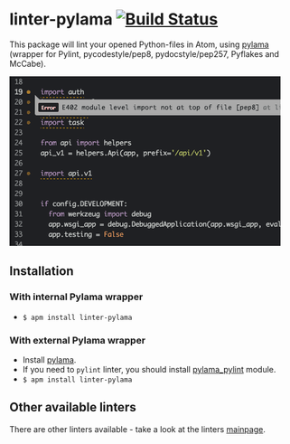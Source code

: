 # linter-pylama [![Build Status](https://travis-ci.org/AtomLinter/linter-pylama.svg?branch=master)](https://travis-ci.org/AtomLinter/linter-pylama)

This package will lint your opened Python-files in Atom, using [pylama](https://github.com/klen/pylama#-pylama) (wrapper for Pylint, pycodestyle/pep8, pydocstyle/pep257, Pyflakes and McCabe).

![img](https://raw.githubusercontent.com/AtomLinter/linter-pylama/master/in_action.gif)

## Installation

### With internal Pylama wrapper
* `$ apm install linter-pylama`

### With external Pylama wrapper
* Install [pylama](https://github.com/klen/pylama#instalation).
* If you need to `pylint` linter, you should install [pylama_pylint](https://github.com/klen/pylama_pylint#installation) module.
* `$ apm install linter-pylama`

## Other available linters
There are other linters available - take a look at the linters [mainpage](https://github.com/AtomLinter/Linter).

